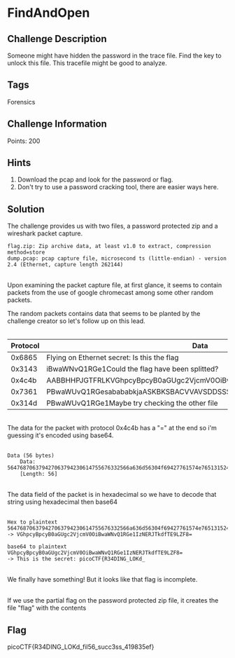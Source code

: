 # FindAndOpen

## Challenge Description

Someone might have hidden the password in the trace file.
Find the key to unlock this file. This tracefile might be good to analyze.

## Tags
Forensics

## Challenge Information

Points: 200

## Hints

1) Download the pcap and look for the password or flag.
2) Don't try to use a password cracking tool, there are easier ways here.

## Solution

The challenge provides us with two files, a password protected zip and a wireshark packet capture.
````
flag.zip: Zip archive data, at least v1.0 to extract, compression method=store
dump.pcap: pcap capture file, microsecond ts (little-endian) - version 2.4 (Ethernet, capture length 262144)
````
<br>
Upon examining the packet capture file, at first glance, it seems to contain packets from the use of google chromecast among some other random packets. <br>

The random packets contains data that seems to be planted by the challenge creator so let's follow up on this lead.
<br>
<br>

| Protocol | Data                                                                   |
|----------|------------------------------------------------------------------------|
| 0x6865   | Flying on Ethernet secret: Is this the flag                            |
| 0x3143   | iBwaWNvQ1RGe1Could the flag have been splitted?                        |
| 0x4c4b   | AABBHHPJGTFRLKVGhpcyBpcyB0aGUgc2VjcmV0OiBwaWNvQ1RGe1IzNERJTkdfTE9LZF8= |
| 0x7361   | PBwaWUvQ1RGesabababkjaASKBKSBACVVAVSDDSSSSDSKJBJS                      |
| 0x314d   | PBwaWUvQ1RGe1Maybe try checking the other file                         |

<br>
The data for the packet with protocol 0x4c4b has a "=" at the end so i'm guessing it's encoded using base64. <br><br>

````
Data (56 bytes)
    Data: 564768706379427063794230614755676332566a636d56304f69427761574e7651315247…
    [Length: 56]
````

<br>
The data field of the packet is in hexadecimal so we have to decode that string using hexadecimal then base64 <br><br>

````
Hex to plaintext
564768706379427063794230614755676332566a636d56304f69427761574e76513152476531497a4e45524a546b64665445394c5a46383d
-> VGhpcyBpcyB0aGUgc2VjcmV0OiBwaWNvQ1RGe1IzNERJTkdfTE9LZF8=

base64 to plaintext
VGhpcyBpcyB0aGUgc2VjcmV0OiBwaWNvQ1RGe1IzNERJTkdfTE9LZF8=
-> This is the secret: picoCTF{R34DING_LOKd_
````

<br>
We finally have something! But it looks like that flag is incomplete.<br><br>

If we use the partial flag on the password protected zip file, it creates the file "flag" with the contents

## Flag

picoCTF{R34DING_LOKd_fil56_succ3ss_419835ef}
